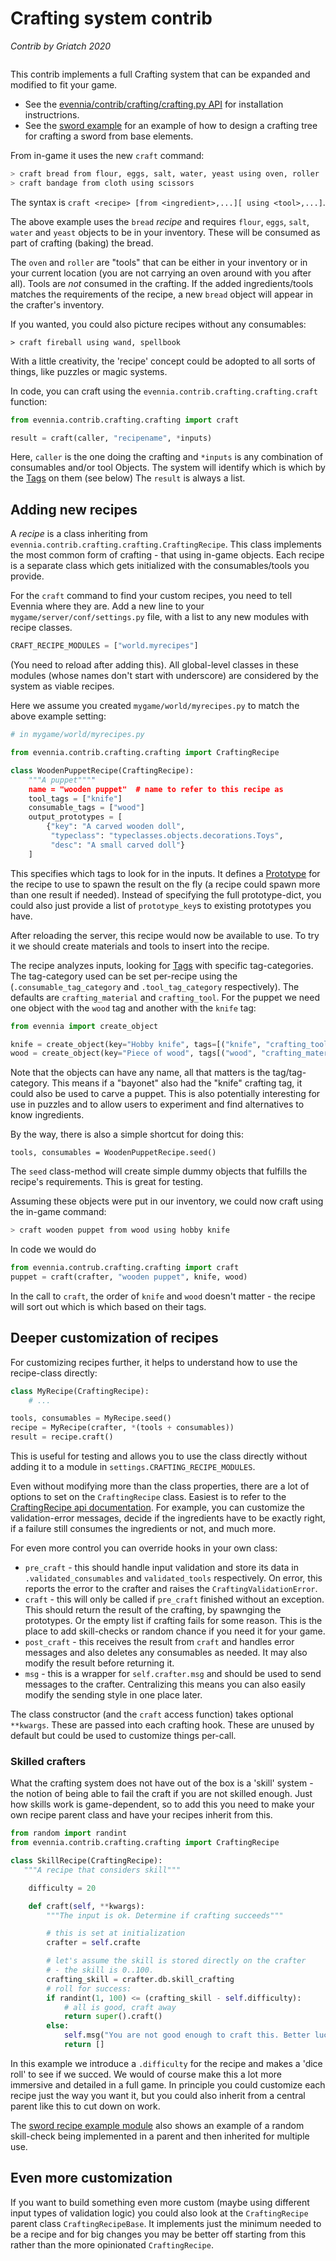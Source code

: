 # Crafting system contrib

_Contrib by Griatch 2020_
```{versionadded} 1.0
```

This contrib implements a full Crafting system that can be expanded and modified to fit your game.

- See the [evennia/contrib/crafting/crafting.py API](evennia.contrib.crafting.crafting) for installation
  instructrions.
- See the [sword example](evennia.contrib.crafting.example_recipes) for an example of how to design
  a crafting tree for crafting a sword from base elements.

From in-game it uses the new `craft` command:

```bash
> craft bread from flour, eggs, salt, water, yeast using oven, roller
> craft bandage from cloth using scissors
```

The syntax is `craft <recipe> [from <ingredient>,...][ using <tool>,...]`.

The above example uses the `bread` *recipe* and requires `flour`, `eggs`, `salt`, `water` and `yeast` objects
to be in your inventory. These will be consumed as part of crafting (baking) the bread.

The `oven` and `roller` are "tools" that can be either in your inventory or in your current location (you are not carrying an oven
around with you after all). Tools are *not* consumed in the crafting. If the added ingredients/tools matches
the requirements of the recipe, a new `bread` object will appear in the crafter's inventory.

If you wanted, you could also picture recipes without any consumables:

```
> craft fireball using wand, spellbook
```

With a little creativity, the 'recipe' concept could be adopted to all sorts of things, like puzzles or
magic systems.

In code, you can craft using the `evennia.contrib.crafting.crafting.craft` function:

```python
from evennia.contrib.crafting.crafting import craft

result = craft(caller, "recipename", *inputs)

```
Here, `caller` is the one doing the crafting and `*inputs` is any combination of consumables and/or tool
Objects. The system will identify which is which by the [Tags](../Components/Tags.md) on them (see below)
The `result` is always a list.

## Adding new recipes

A *recipe* is a class inheriting from `evennia.contrib.crafting.crafting.CraftingRecipe`. This class
implements the most common form of crafting - that using in-game objects. Each recipe is a separate class
which gets initialized with the consumables/tools you provide.

For the `craft` command to find your custom recipes, you need to tell Evennia where they are. Add a new
line to your `mygame/server/conf/settings.py` file, with a list to any new modules with recipe classes.

```python
CRAFT_RECIPE_MODULES = ["world.myrecipes"]
```

(You need to reload after adding this). All global-level classes in these modules (whose names don't start
with underscore) are considered by the system as viable recipes.

Here we assume you created `mygame/world/myrecipes.py` to match the above example setting:

```python
# in mygame/world/myrecipes.py

from evennia.contrib.crafting.crafting import CraftingRecipe

class WoodenPuppetRecipe(CraftingRecipe):
    """A puppet""""
    name = "wooden puppet"  # name to refer to this recipe as
    tool_tags = ["knife"]
    consumable_tags = ["wood"]
    output_prototypes = [
        {"key": "A carved wooden doll",
         "typeclass": "typeclasses.objects.decorations.Toys",
         "desc": "A small carved doll"}
    ]

```

This specifies which tags to look for in the inputs. It defines a [Prototype](../Components/Prototypes.md)
for the recipe to use to spawn the result on the fly (a recipe could spawn more than one result if needed).
Instead of specifying the full prototype-dict, you could also just provide a list of `prototype_key`s to
existing prototypes you have.

After reloading the server, this recipe would now be available to use. To try it we should
create materials and tools to insert into the recipe.


The recipe analyzes inputs, looking for [Tags](../Components/Tags.md) with specific tag-categories.
The tag-category used can be set per-recipe using the (`.consumable_tag_category` and
`.tool_tag_category` respectively). The defaults are `crafting_material` and `crafting_tool`. For
the puppet we need one object with the `wood` tag and another with the `knife` tag:

```python
from evennia import create_object

knife = create_object(key="Hobby knife", tags=[("knife", "crafting_tool")])
wood = create_object(key="Piece of wood", tags[("wood", "crafting_material")])
```

Note that the objects can have any name, all that matters is the tag/tag-category. This means if a
"bayonet" also had the "knife" crafting tag, it could also be used to carve a puppet. This is also
potentially interesting for use in puzzles and to allow users to experiment and find alternatives to
know ingredients.

By the way, there is also a simple shortcut for doing this:

```
tools, consumables = WoodenPuppetRecipe.seed()
```

The `seed` class-method will create simple dummy objects that fulfills the recipe's requirements. This
is great for testing.

Assuming these objects were put in our inventory, we could now craft using the in-game command:

```bash
> craft wooden puppet from wood using hobby knife
```
In code we would do

```python
from evennia.contrub.crafting.crafting import craft
puppet = craft(crafter, "wooden puppet", knife, wood)

```
In the call to `craft`, the order of `knife` and `wood` doesn't matter - the recipe will sort out which
is which based on their tags.

## Deeper customization of recipes

For customizing recipes further, it helps to understand how to use the recipe-class directly:

```python
class MyRecipe(CraftingRecipe):
    # ...

tools, consumables = MyRecipe.seed()
recipe = MyRecipe(crafter, *(tools + consumables))
result = recipe.craft()

```
This is useful for testing and allows you to use the class directly without adding it to a module
in `settings.CRAFTING_RECIPE_MODULES`.

Even without modifying more than the class properties, there are a lot of options to set on
the `CraftingRecipe` class. Easiest is to refer to the
[CraftingRecipe api documentation](evennia.contrib.crafting.crafting.CraftingRecipe).
For example, you can customize the validation-error messages, decide if the ingredients have
to be exactly right, if a failure still consumes the ingredients or not, and much more.

For even more control you can override hooks in your own class:

- `pre_craft` - this should handle input validation and store its data in `.validated_consumables` and
  `validated_tools` respectively. On error, this reports the error to the crafter and raises the
  `CraftingValidationError`.
- `craft` - this will only be called if `pre_craft` finished without an exception. This should
  return the result of the crafting, by spawnging the prototypes. Or the empty list if crafting
  fails for some reason. This is the place to add skill-checks or random chance if you need it
  for your game.
- `post_craft` - this receives the result from `craft` and handles error messages and also deletes
  any consumables as needed. It may also modify the result before returning it.
- `msg` - this is a wrapper for `self.crafter.msg` and should be used to send messages to the
  crafter. Centralizing this means you can also easily modify the sending style in one place later.

The class constructor (and the `craft` access function) takes optional `**kwargs`. These are passed
into each crafting hook. These are unused by default but could be used to customize things per-call.

### Skilled crafters

What the crafting system does not have out of the box is a 'skill' system - the notion of being able
to fail the craft if you are not skilled enough. Just how skills work is game-dependent, so to add
this you need to make your own recipe parent class and have your recipes inherit from this.


```python
from random import randint
from evennia.contrib.crafting.crafting import CraftingRecipe

class SkillRecipe(CraftingRecipe):
   """A recipe that considers skill"""

    difficulty = 20

    def craft(self, **kwargs):
        """The input is ok. Determine if crafting succeeds"""

        # this is set at initialization
        crafter = self.crafte

        # let's assume the skill is stored directly on the crafter
        # - the skill is 0..100.
        crafting_skill = crafter.db.skill_crafting
        # roll for success:
        if randint(1, 100) <= (crafting_skill - self.difficulty):
            # all is good, craft away
            return super().craft()
        else:
            self.msg("You are not good enough to craft this. Better luck next time!")
            return []
```
In this example we introduce a `.difficulty` for the recipe and makes a 'dice roll' to see
if we succed. We would of course make this a lot more immersive and detailed in a full game. In
principle you could customize each recipe just the way you want it, but you could also inherit from
a central parent like this to cut down on work.

The [sword recipe example module](evennia.contrib.crafting.example_recipes) also shows an example
of a random skill-check being implemented in a parent and then inherited for multiple use.

## Even more customization

If you want to build something even more custom (maybe using different input types of validation logic)
you could also look at the `CraftingRecipe` parent class `CraftingRecipeBase`.
It implements just the minimum needed to be a recipe and for big changes you may be better off starting
from this rather than the more opinionated `CraftingRecipe`.
